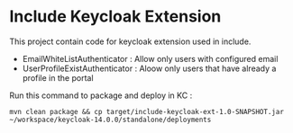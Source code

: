 Include Keycloak Extension
==========================

This project contain code for keycloak extension used in include.

- EmailWhiteListAuthenticator : Allow only users with configured email
- UserProfileExistAuthenticator : Aloow only users that have already a profile in the portal

Run this command to package and deploy in KC :

```
mvn clean package && cp target/include-keycloak-ext-1.0-SNAPSHOT.jar ~/workspace/keycloak-14.0.0/standalone/deployments      
```